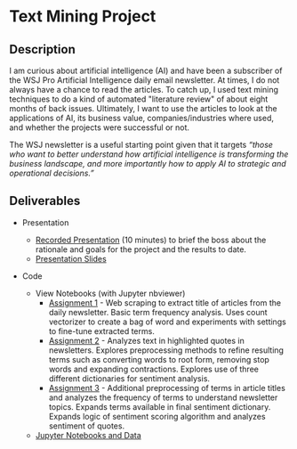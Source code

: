 # Text Mining Project

## Description

I am curious about artificial intelligence (AI) and have been a subscriber of the WSJ Pro Artificial Intelligence daily email newsletter.  At times, I do not always have a chance to read the articles.  To catch up, I used text mining techniques to do a kind of automated "literature review" of about eight months of back issues.  Ultimately, I want to use the articles to look at the applications of AI, its business value, companies/industries where used, and whether the projects were successful or not. 

The WSJ newsletter is a useful starting point given that it targets *“those who want to better understand how artificial intelligence is transforming the business landscape, and more importantly how to apply AI to strategic and operational decisions.”*

## Deliverables

- Presentation
  - [Recorded Presentation](https://www.youtube.com/watch?v=nsjGUzkIdWs) (10 minutes) to brief the boss about the rationale and goals for the project and the results to date.
  - [Presentation Slides](Report-Slides.pdf)

- Code
  - View Notebooks (with Jupyter nbviewer)
    - [Assignment 1](https://nbviewer.jupyter.org/github/saralienau/grad-projects/blob/main/projects/project-text-mining/code-python/1-Homework1.ipynb) - Web scraping to extract title of articles from the daily newsletter.  Basic term frequency analysis. Uses count vectorizer to create a bag of word and experiments with settings to fine-tune extracted terms.
    - [Assignment 2](https://nbviewer.jupyter.org/github/saralienau/grad-projects/blob/main/projects/project-text-mining/code-python/2-Homework2.ipynb) - Analyzes text in highlighted quotes in newsletters.  Explores preprocessing methods to refine resulting terms such as converting words to root form, removing stop words and expanding contractions.  Explores use of three different dictionaries for sentiment analysis.
    - [Assignment 3](https://nbviewer.jupyter.org/github/saralienau/grad-projects/blob/main/projects/project-text-mining/code-python/3-Project.ipynb) - Additional preprocessing of terms in article titles and analyzes the frequency of terms to understand newsletter topics.  Expands terms available in final sentiment dictionary.  Expands logic of sentiment scoring algorithm and analyzes sentiment of quotes.
  - [Jupyter Notebooks and Data](code-python)





